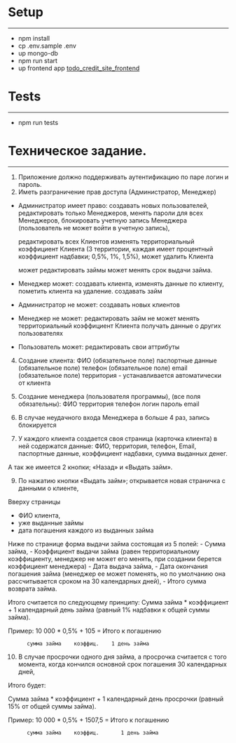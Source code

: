 # Setup
---
- npm install
- cp .env.sample .env
- up mongo-db
- npm run start
- up frontend app [todo_credit_site_frontend](https://github.com/niten2/todo_credit_site_frontend)

# Tests
---
- npm run tests

# Техническое задание.
---

1. Приложение должно поддерживать аутентификацию по паре логин и пароль.
2. Иметь разграничение прав доступа (Администратор, Менеджер)

- Администратор имеет право:
  создавать новых пользователей,
  редактировать только Менеджеров,
  менять пароли для всех Менеджеров,
  блокировать учетную запись Менеджера (пользователь не может войти в учетную запись),

  редактировать всех Клиентов
  изменять территориальный коэффициент Клиента
  (3 территории, каждая имеет процентный коэффициент надбавки; 0,5%, 1%, 1,5%),
  может удалить Клиента

  может редактировать займы
  может менять срок выдачи займа.

- Менеджер может:
  создавать клиента,
  изменять данные по клиенту,
  пометить клиента на удаление.
  создавать займ

- Администратор не может:
  создавать новых клиентов

- Менеджер не может:
  редактировать займ
  не может менять территориальный коэффициент Клиента
  получать данные о других пользователях

- Пользователь может:
  редактировать свои аттрибуты

4. Создание клиента:
  ФИO (обязательное поле)
  паспортные данные (обязательное поле)
  телефон (обязательное поле)
  email (обязательное поле)
  территория - устанавливается автоматически от клиента

5. Создание менеджера (пользователя программы), (все поля обязательны):
  ФИО
  территория
  телефон
  логин
  пароль
  email

7. В случае неудачного входа Менеджера в больше 4 раз, запись блокируется

8. У каждого клиента создается своя страница (карточка клиента) в ней содержатся данные:
  ФИО,
  территория,
  телефон,
  Email,
  паспортные данные,
  коэффициент надбавки,
  сумма выданных денег.

  А так же имеется 2 кнопки; «Назад» и «Выдать займ».

9. По нажатию кнопки «Выдать займ»;
  открывается новая страничка с данными о клиенте,

  Вверху страницы
  - ФИО клиента,
  - уже выданные займы
  - дата погашения каждого из выданных займа

  Ниже по странице форма выдачи займа состоящая из 5 полей:
    - Сумма займа,
    - Коэффициент выдачи займа
      (равен территориальному коэффициенту, менеджер не может его менять,
      при создании берется коэффициент менеджера)
    - Дата выдача займа,
    - Дата окончания погашения займа
      (менеджер ее может поменять, но по умолчанию она рассчитывается сроком на 30 календарных дней),
    - Итого сумма возврата займа.

  Итого считается по следующему принципу: Сумма займа * коэффициент + 1 календарный день займа
  (равный 1% надбавки к общей суммы займа).

  Пример: 10 000      *   0,5%    +      105     = Итого к погашению

          сумма займа    коэффиц.    1 день займа

10. В случае просрочки одного дня займа,
  а просрочка считается с того момента, когда кончился основной срок погашения 30 календарных дней,

  Итого будет:

  Сумма займа * коэффициент + 1 календарный день просрочки (равный 15% от общей суммы займа).

  Пример: 10 000 * 0,5% + 1507,5 = Итого к погашению

          сумма займа    коэффиц.       1 день займа
